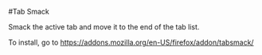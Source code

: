 #Tab Smack

Smack the active tab and move it to the end of the tab list.

To install, go to https://addons.mozilla.org/en-US/firefox/addon/tabsmack/

